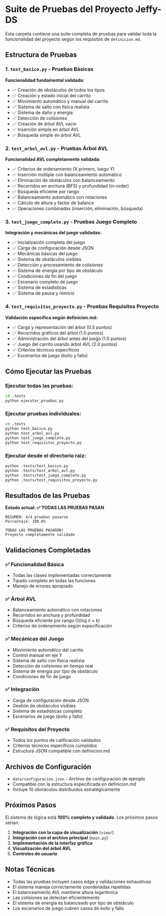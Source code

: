 # Suite de Pruebas del Proyecto Jeffy-DS

Esta carpeta contiene una suite completa de pruebas para validar toda la funcionalidad del proyecto según los requisitos de `definicion.md`.

## Estructura de Pruebas

### 1. `test_basico.py` - Pruebas Básicas
**Funcionalidad fundamental validada:**
- ✅ Creación de obstáculos de todos los tipos
- ✅ Creación y estado inicial del carrito
- ✅ Movimiento automático y manual del carrito
- ✅ Sistema de salto con física realista
- ✅ Sistema de daño y energía
- ✅ Detección de colisiones
- ✅ Creación de árbol AVL vacío
- ✅ Inserción simple en árbol AVL
- ✅ Búsqueda simple en árbol AVL

### 2. `test_arbol_avl.py` - Pruebas Árbol AVL
**Funcionalidad AVL completamente validada:**
- ✅ Criterios de ordenamiento (X primero, luego Y)
- ✅ Inserción múltiple con balanceamiento automático
- ✅ Eliminación de obstáculos con balanceamiento
- ✅ Recorridos en anchura (BFS) y profundidad (in-order)
- ✅ Búsqueda eficiente por rango
- ✅ Balanceamiento automático con rotaciones
- ✅ Cálculo de altura y factor de balance
- ✅ Operaciones combinadas (inserción, eliminación, búsqueda)

### 3. `test_juego_completo.py` - Pruebas Juego Completo
**Integración y mecánicas del juego validadas:**
- ✅ Inicialización completa del juego
- ✅ Carga de configuración desde JSON
- ✅ Mecánicas básicas del juego
- ✅ Sistema de obstáculos visibles
- ✅ Detección y procesamiento de colisiones
- ✅ Sistema de energía por tipo de obstáculo
- ✅ Condiciones de fin del juego
- ✅ Escenario completo de juego
- ✅ Sistema de estadísticas
- ✅ Sistema de pausa y reinicio

### 4. `test_requisitos_proyecto.py` - Pruebas Requisitos Proyecto
**Validación específica según definicion.md:**
- ✅ Carga y representación del árbol (0.5 puntos)
- ✅ Recorridos gráficos del árbol (1.0 puntos)
- ✅ Administración del árbol antes del juego (1.0 puntos)
- ✅ Juego del carrito usando árbol AVL (2.0 puntos)
- ✅ Criterios técnicos específicos
- ✅ Escenarios de juego (éxito y fallo)

## Cómo Ejecutar las Pruebas

### Ejecutar todas las pruebas:
```bash
cd .tests
python ejecutar_pruebas.py
```

### Ejecutar pruebas individuales:
```bash
cd .tests
python test_basico.py
python test_arbol_avl.py
python test_juego_completo.py
python test_requisitos_proyecto.py
```

### Ejecutar desde el directorio raíz:
```bash
python .tests/test_basico.py
python .tests/test_arbol_avl.py
python .tests/test_juego_completo.py
python .tests/test_requisitos_proyecto.py
```

## Resultados de las Pruebas

**Estado actual: ✅ TODAS LAS PRUEBAS PASAN**

```
RESUMEN: 4/4 pruebas pasaron
Porcentaje: 100.0%

TODAS LAS PRUEBAS PASARON!
Proyecto completamente validado
```

## Validaciones Completadas

### ✅ Funcionalidad Básica
- Todas las clases implementadas correctamente
- Tipado completo en todas las funciones
- Manejo de errores apropiado

### ✅ Árbol AVL
- Balanceamiento automático con rotaciones
- Recorridos en anchura y profundidad
- Búsqueda eficiente por rango O(log n + k)
- Criterios de ordenamiento según especificación

### ✅ Mecánicas del Juego
- Movimiento automático del carrito
- Control manual en eje Y
- Sistema de salto con física realista
- Detección de colisiones en tiempo real
- Sistema de energía por tipo de obstáculo
- Condiciones de fin de juego

### ✅ Integración
- Carga de configuración desde JSON
- Gestión de obstáculos visibles
- Sistema de estadísticas completo
- Escenarios de juego (éxito y fallo)

### ✅ Requisitos del Proyecto
- Todos los puntos de calificación validados
- Criterios técnicos específicos cumplidos
- Estructura JSON compatible con definicion.md

## Archivos de Configuración

- `data/configuracion.json` - Archivo de configuración de ejemplo
- Compatible con la estructura especificada en definicion.md
- Incluye 10 obstáculos distribuidos estratégicamente

## Próximos Pasos

El sistema de lógica está **100% completo y validado**. Los próximos pasos serían:

1. **Integración con la capa de visualización** (`view/`)
2. **Integración con el archivo principal** (`main.py`)
3. **Implementación de la interfaz gráfica**
4. **Visualización del árbol AVL**
5. **Controles de usuario**

## Notas Técnicas

- Todas las pruebas incluyen casos edge y validaciones exhaustivas
- El sistema maneja correctamente coordenadas repetidas
- El balanceamiento AVL mantiene altura logarítmica
- Las colisiones se detectan eficientemente
- El sistema de energía es balanceado por tipo de obstáculo
- Los escenarios de juego cubren casos de éxito y fallo
